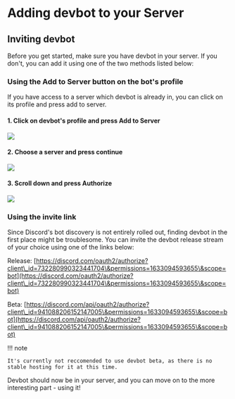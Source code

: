 # Adding devbot to your Server

## Inviting devbot

Before you get started, make sure you have devbot in your server. If you don't, you can add it using one of the two methods listed below:

### Using the Add to Server button on the bot's profile

If you have access to a server which devbot is already in, you can click on its profile and press add to server.

#### 1. Click on devbot's profile and press Add to Server

![](.gitbook/assets/image.png)

#### 2. Choose a server and press continue

![](<.gitbook/assets/image (1).png>)

#### 3. Scroll down and press Authorize

![](<.gitbook/assets/image (2).png>)

### Using the invite link

Since Discord's bot discovery is not entirely rolled out, finding devbot in the first place might be troublesome. You can invite the devbot release stream of your choice using one of the links below:

Release: [https://discord.com/oauth2/authorize?client\_id=732280990323441704\&permissions=1633094593655\&scope=bot](https://discord.com/oauth2/authorize?client\_id=732280990323441704\&permissions=1633094593655\&scope=bot)

Beta: [https://discord.com/api/oauth2/authorize?client\_id=941088206152147005\&permissions=1633094593655\&scope=bot](https://discord.com/api/oauth2/authorize?client\_id=941088206152147005\&permissions=1633094593655\&scope=bot)

!!! note

    It's currently not reccomended to use devbot beta, as there is no stable hosting for it at this time.


Devbot should now be in your server, and you can move on to the more interesting part - using it!
